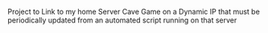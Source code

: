 Project to Link to my home Server Cave Game on a Dynamic IP that must be periodically updated
from an automated script running on that server
